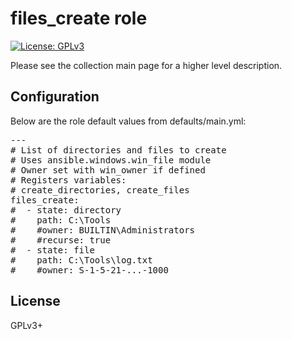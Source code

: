 # files_create role

[![License: GPLv3](https://img.shields.io/badge/license-GPLv3-brightgreen.svg)](https://www.gnu.org/licenses/gpl-3.0)

Please see the collection main page for a higher level description.

## Configuration

Below are the role default values from defaults/main.yml:

<pre>
---
# List of directories and files to create
# Uses ansible.windows.win_file module
# Owner set with win_owner if defined
# Registers variables:
# create_directories, create_files
files_create:
#  - state: directory
#    path: C:\Tools
#    #owner: BUILTIN\Administrators
#    #recurse: true
#  - state: file
#    path: C:\Tools\log.txt
#    #owner: S-1-5-21-...-1000
</pre>

## License

GPLv3+
